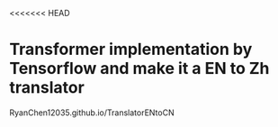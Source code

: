 <<<<<<< HEAD
# Transformer implementation by Tensorflow and make it a EN to Zh translator

RyanChen12035.github.io/TranslatorENtoCN
>>>>>>> 
